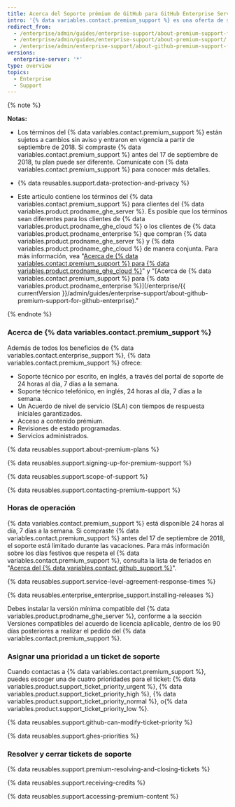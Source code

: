 ```yaml
---
title: Acerca del Soporte prémium de GitHub para GitHub Enterprise Server
intro: '{% data variables.contact.premium_support %} es una oferta de soporte remunerado, adicional para clientes de {% data variables.product.prodname_enterprise %}.'
redirect_from:
  - /enterprise/admin/guides/enterprise-support/about-premium-support-for-github-enterprise/
  - /enterprise/admin/guides/enterprise-support/about-premium-support/
  - /enterprise/admin/enterprise-support/about-github-premium-support-for-github-enterprise-server
versions:
  enterprise-server: '*'
type: overview
topics:
  - Enterprise
  - Support
---
```


{% note %}

**Notas:**

- Los términos del {% data variables.contact.premium_support %} están sujetos a cambios sin aviso y entraron en vigencia a partir de septiembre de 2018. Si compraste {% data variables.contact.premium_support %} antes del 17 de septiembre de 2018, tu plan puede ser diferente. Comunícate con {% data variables.contact.premium_support %} para conocer más detalles.

- {% data reusables.support.data-protection-and-privacy %}

- Este artículo contiene los términos del {% data variables.contact.premium_support %} para clientes del {% data variables.product.prodname_ghe_server %}. Es posible que los términos sean diferentes para los clientes de {% data variables.product.prodname_ghe_cloud %} o los clientes de {% data variables.product.prodname_enterprise %} que compran {% data variables.product.prodname_ghe_server %} y {% data variables.product.prodname_ghe_cloud %} de manera conjunta. Para más información, vea "<a href="/articles/about-github-premium-support-for-github-enterprise-cloud" class="dotcom-only">Acerca de {% data variables.contact.premium_support %} para {% data variables.product.prodname_ghe_cloud %}</a>" y "[Acerca de {% data variables.contact.premium_support %} para {% data variables.product.prodname_enterprise %}](/enterprise/{{ currentVersion }}/admin/guides/enterprise-support/about-github-premium-support-for-github-enterprise)."

{% endnote %}

### Acerca de {% data variables.contact.premium_support %}

Además de todos los beneficios de {% data variables.contact.enterprise_support %}, {% data variables.contact.premium_support %} ofrece:
  - Soporte técnico por escrito, en inglés, a través del portal de soporte de 24 horas al día, 7 días a la semana.
  - Soporte técnico telefónico, en inglés, 24 horas al día, 7 días a la semana.
  - Un Acuerdo de nivel de servicio (SLA) con tiempos de respuesta iniciales garantizados.
  - Acceso a contenido prémium.
  - Revisiones de estado programadas.
  - Servicios administrados.

{% data reusables.support.about-premium-plans %}

{% data reusables.support.signing-up-for-premium-support %}

{% data reusables.support.scope-of-support %}

{% data reusables.support.contacting-premium-support %}

### Horas de operación

{% data variables.contact.premium_support %} está disponible 24 horas al día, 7 días a la semana.  Si compraste {% data variables.contact.premium_support %} antes del 17 de septiembre de 2018, el soporte está limitado durante las vacaciones. Para más información sobre los días festivos que respeta el {% data variables.contact.premium_support %}, consulta la lista de feriados en "[Acerca del {% data variables.contact.github_support %}](/enterprise/admin/guides/enterprise-support/about-github-enterprise-support)".

{% data reusables.support.service-level-agreement-response-times %}

{% data reusables.enterprise_enterprise_support.installing-releases %}

Debes instalar la versión mínima compatible del {% data variables.product.prodname_ghe_server %}, conforme a la sección Versiones compatibles del acuerdo de licencia aplicable, dentro de los 90 días posteriores a realizar el pedido del {% data variables.contact.premium_support %}.

### Asignar una prioridad a un ticket de soporte

Cuando contactas a {% data variables.contact.premium_support %}, puedes escoger una de cuatro prioridades para el ticket: {% data variables.product.support_ticket_priority_urgent %}, {% data variables.product.support_ticket_priority_high %}, {% data variables.product.support_ticket_priority_normal %}, o{% data variables.product.support_ticket_priority_low %}.

{% data reusables.support.github-can-modify-ticket-priority %}

{% data reusables.support.ghes-priorities %}

### Resolver y cerrar tickets de soporte

{% data reusables.support.premium-resolving-and-closing-tickets %}

{% data reusables.support.receiving-credits %}

{% data reusables.support.accessing-premium-content %}
